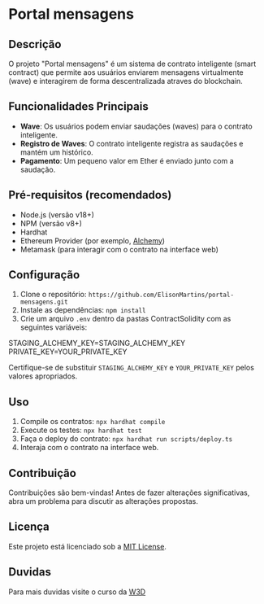 # Portal mensagens

## Descrição
O projeto "Portal mensagens" é um sistema de contrato inteligente (smart contract) que permite aos usuários enviarem mensagens virtualmente (wave) e interagirem de forma descentralizada atraves do blockchain.

## Funcionalidades Principais
- **Wave**: Os usuários podem enviar saudações (waves) para o contrato inteligente.
- **Registro de Waves**: O contrato inteligente registra as saudações e mantém um histórico.
- **Pagamento**: Um pequeno valor em Ether é enviado junto com a saudação.

## Pré-requisitos (recomendados)
- Node.js (versão v18+)
- NPM (versão v8+)
- Hardhat 
- Ethereum Provider (por exemplo, [Alchemy](https://www.alchemy.com/))
- Metamask (para interagir com o contrato na interface web)

## Configuração
1. Clone o repositório: `https://github.com/ElisonMartins/portal-mensagens.git`
2. Instale as dependências: `npm install`
3. Crie um arquivo `.env` dentro da pastas ContractSolidity com as seguintes variáveis:

STAGING_ALCHEMY_KEY=STAGING_ALCHEMY_KEY  
PRIVATE_KEY=YOUR_PRIVATE_KEY

Certifique-se de substituir `STAGING_ALCHEMY_KEY` e `YOUR_PRIVATE_KEY` pelos valores apropriados.

## Uso
1. Compile os contratos: `npx hardhat compile`
2. Execute os testes: `npx hardhat test`
3. Faça o deploy do contrato: `npx hardhat run scripts/deploy.ts`
4. Interaja com o contrato na interface web.

## Contribuição
Contribuições são bem-vindas! Antes de fazer alterações significativas, abra um problema para discutir as alterações propostas.  

## Licença
Este projeto está licenciado sob a [MIT License](LICENSE).  

## Duvidas
Para mais duvidas visite o curso da [W3D](https://build.w3d.community/courses/Solidity_And_Smart_Contracts)


